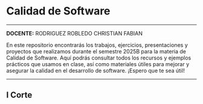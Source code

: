 # Calidad de Software

---


**DOCENTE:** RODRIGUEZ ROBLEDO CHRISTIAN FABIAN



En este repositorio encontrarás los trabajos, ejercicios, presentaciones y proyectos que realizamos durante el semestre 2025B para la materia de Calidad de Software. Aquí podrás consultar todos los recursos y ejemplos prácticos que usamos en clase, así como materiales útiles para mejorar y asegurar la calidad en el desarrollo de software. ¡Espero que te sea útil!

---

## I Corte


